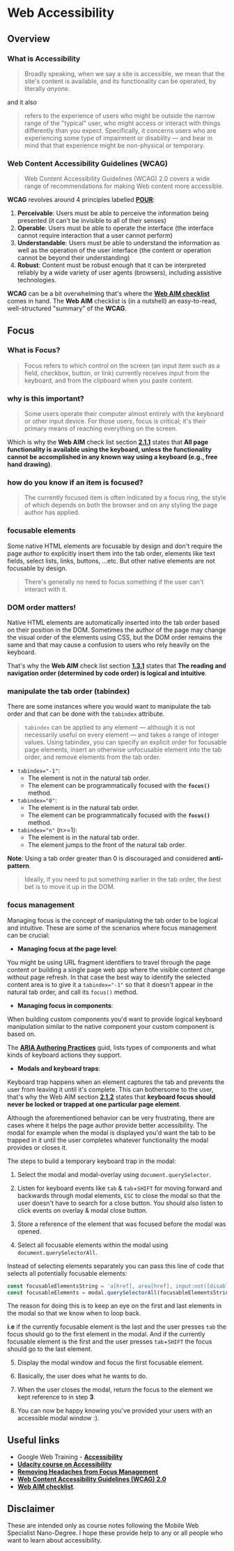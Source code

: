 # Web Accessibility

## Overview

### What is Accessibility

> Broadly speaking, when we say a site is accessible, we mean that the site's content is available, and its functionality can be operated, by literally *anyone*.

and it also

> refers to the experience of users who might be outside the narrow range of the "typical" user, who might access or interact with things differently than you expect. Specifically, it concerns users who are experiencing some type of impairment or disability — and bear in mind that that experience might be non-physical or temporary.

### Web Content Accessibility Guidelines (WCAG)

> Web Content Accessibility Guidelines (WCAG) 2.0 covers a wide range of recommendations for making Web content more accessible.

**WCAG** revolves around 4 principles labelled **[POUR](https://www.w3.org/TR/UNDERSTANDING-WCAG20/intro.html#introduction-fourprincs-head)**:

1. **Perceivable**: Users must be able to perceive the information being presented (it can't be invisible to all of their senses)
2. **Operable**: Users must be able to operate the interface (the interface cannot require interaction that a user cannot perform)
3. **Understandable**: Users must be able to understand the information as well as the operation of the user interface (the content or operation cannot be beyond their understanding)
4. **Robust**: Content must be robust enough that it can be interpreted reliably by a wide variety of user agents (browsers), including assistive technologies.

**WCAG** can be a bit overwhelming that's where the [**Web AIM checklist**](https://webaim.org/standards/wcag/checklist) comes in hand. The **Web AIM** checklist is (in a nutshell) an easy-to-read, well-structured "summary" of the **WCAG**.

## Focus

### What is Focus?

> Focus refers to which control on the screen (an input item such as a field, checkbox, button, or link) currently receives input from the keyboard, and from the clipboard when you paste content.

### why is this important?

> Some users operate their computer almost entirely with the keyboard or other input device. For those users, focus is critical; it's their primary means of reaching everything on the screen.

Which is why the **Web AIM** check list section **[2.1.1](https://webaim.org/standards/wcag/checklist#sc2.1.1)** states that **All page functionality is available using the keyboard, unless the functionality cannot be accomplished in any known way using a keyboard (e.g., free hand drawing)**.

### how do you know if an item is focused?

> The currently focused item is often indicated by a focus ring, the style of which depends on both the browser and on any styling the page author has applied.

### focusable elements

Some native HTML elements are focusable by design and don't require the page author to explicitly insert them into the tab order, elements like text fields, select lists, links, buttons, ...etc. But other native elements are not focusable by design.

> There's generally no need to focus something if the user can't interact with it.

### DOM order matters!

Native HTML elements are automatically inserted into the tab order based on their position in the DOM. Sometimes the author of the page may change the visual order of the elements using CSS, but the DOM order remains the same and that may cause a confusion to users who rely heavily on the keyboard.

That's why the **Web AIM** check list section **[1.3.1](https://webaim.org/standards/wcag/checklist#sc1.3.2)** states that **The reading and navigation order (determined by code order) is logical and intuitive**.

### manipulate the tab order (tabindex)

There are some instances where you would want to manipulate the tab order and that can be done with the `tabindex` attribute.

> `tabindex` can be applied to any element — although it is not necessarily useful on every element — and takes a range of integer values. Using tabindex, you can specify an explicit order for focusable page elements, insert an otherwise unfocusable element into the tab order, and remove elements from the tab order.

* `tabindex="-1"`:
  - The element is not in the natural tab order.
  - The element can be programmatically focused with the **`focus()`** method.
* `tabindex="0"`:
  - The element is in the natural tab order.
  - The element can be programmatically focused with the **`focus()`** method.
* `tabindex="n"` (n>=1):
  - The element is in the natural tab order.
  - The element jumps to the front of the natural tab order.

**Note**: Using a tab order greater than 0 is discouraged and considered **anti-pattern**.

> Ideally, if you need to put something earlier in the tab order, the best bet is to move it up in the DOM.

### focus management

Managing focus is the concept of manipulating the tab order to be logical and intuitive. These are some of the scenarios where focus management can be crucial:

* **Managing focus at the page level**:

You might be using URL fragment identifiers to travel through the page content or building a single page web app where the visible content change without page refresh. In that case the best way to identify the selected content area is to give it a `tabindex="-1"` so that it doesn't appear in the natural tab order, and call its `focus()` method.

* **Managing focus in components**:

When building custom components you'd want to provide logical keyboard manipulation similar to the native component your custom component is based on.

The [**ARIA Authoring Practices**](https://www.w3.org/TR/wai-aria-practices/) guid, lists types of components and what kinds of keyboard actions they support.

* **Modals and keyboard traps**:

Keyboard trap happens when an element captures the tab and prevents the user from leaving it until it's complete. This can bothersome to the user, that's why the Web AIM section **[2.1.2](http://webaim.org/standards/wcag/checklist#sc2.1.2)** states that **keyboard focus should never be locked or trapped at one particular page element**.

Although the aforementioned behavior can be very frustrating, there are cases where it helps the page author provide better accessibility. The modal for example when the modal is displayed you'd want the tab to be trapped in it until the user completes whatever functionality the modal provides or closes it.

The steps to build a temporary keyboard trap in the modal:

  1. Select the modal and modal-overlay using `document.querySelector`.

  2. Listen for keyboard events like `tab` & `tab`+`SHIFT` for moving forward and backwards through modal elements, `ESC` to close the modal so that the user doesn't have to search for a close button. You should also listen to click events on overlay & modal close button.  

  3. Store a reference of the element that was focused before the modal was opened.

  4. Select all focusable elements within the modal using `document.querySelectorAll`.
  
  Instead of selecting elements separately you can pass this line of code that selects all potentially focusable elements:
  ```js
  const focusableElementsString = 'a[href], area[href], input:not([disabled]), select:not([disabled]), textarea:not([disabled]), button:not([disabled]), iframe, object, embed, [tabindex="0"], [contenteditable]';
  const focusableElements = modal.querySelectorAll(focusableElementsString);
  ```
  The reason for doing this is to keep an eye on the first and last elements in the modal so that we know when to loop back. 

  **i.e** if the currently focusable element is the last and the user presses `tab` the focus should go to the first element in the modal. And if the currently focusable element is the first and the user presses `tab`+`SHIFT` the focus should go to the last element.

  5. Display the modal window and focus the first focusable element.
  
  6. Basically, the user does what he wants to do.
  
  7. When the user closes the modal, return the focus to the element we kept reference to in step **3**.
  
  8. You can now be happy knowing you've provided your users with an accessible modal window :).

## Useful links

* Google Web Training - **[Accessibility](https://developers.google.com/web/fundamentals/accessibility/)**
* **[Udacity course on Accessibility](https://mena.udacity.com/course/web-accessibility--ud891)**
* **[Removing Headaches from Focus Management](https://developers.google.com/web/updates/2016/03/focus-start-point?hl=en)**
* **[Web Content Accessibility Guidelines (WCAG) 2.0](https://www.w3.org/TR/WCAG20/)**
* **[Web AIM checklist](https://webaim.org/standards/wcag/checklist)**.

## Disclaimer

These are intended only as course notes following the Mobile Web Specialist Nano-Degree. I hope these provide help to any or all people who want to learn about accessibility.